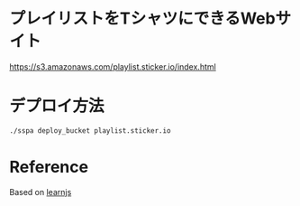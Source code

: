 # プレイリストをTシャツにできるWebサイト
https://s3.amazonaws.com/playlist.sticker.io/index.html

# デプロイ方法
```sh
./sspa deploy_bucket playlist.sticker.io
```

# Reference
Based on [learnjs](https://github.com/benrady/learnjs)